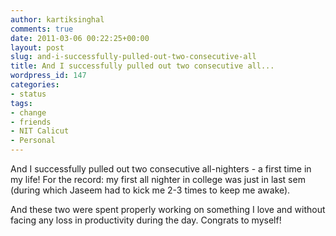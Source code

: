 ```yaml
---
author: kartiksinghal
comments: true
date: 2011-03-06 00:22:25+00:00
layout: post
slug: and-i-successfully-pulled-out-two-consecutive-all
title: And I successfully pulled out two consecutive all...
wordpress_id: 147
categories:
- status
tags:
- change
- friends
- NIT Calicut
- Personal
---
```


And I successfully pulled out two consecutive all-nighters - a first time in my life! For the record: my first all nighter in college was just in last sem (during which Jaseem had to kick me 2-3 times to keep me awake). 

And these two were spent properly working on something I love and without facing any loss in productivity during the day. Congrats to myself!
